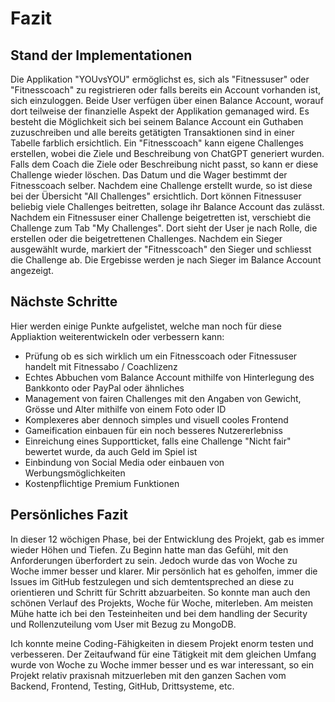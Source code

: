 # Fazit

## Stand der Implementationen
Die Applikation "YOUvsYOU" ermöglichst es, sich als "Fitnessuser" oder "Fitnesscoach" zu registrieren oder falls bereits ein Account vorhanden ist, sich einzuloggen. Beide User verfügen über einen Balance Account, worauf dort teilweise der finanzielle Aspekt der Applikation gemanaged wird. Es besteht die Möglichkeit sich bei seinem Balance Account ein Guthaben zuzuschreiben und alle bereits getätigten Transaktionen sind in einer Tabelle farblich ersichtlich. Ein "Fitnesscoach" kann eigene Challenges erstellen, wobei die Ziele und Beschreibung von ChatGPT generiert wurden. Falls dem Coach die Ziele oder Beschreibung nicht passt, so kann er diese Challenge wieder löschen. Das Datum und die Wager bestimmt der Fitnesscoach selber. Nachdem eine Challenge erstellt wurde, so ist diese bei der Übersicht "All Challenges" ersichtlich. Dort können Fitnessuser beliebig viele Challenges beitretten, solage ihr Balance Account das zulässt. Nachdem ein Fitnessuser einer Challenge beigetretten ist, verschiebt die Challenge zum Tab "My Challenges". Dort sieht der User je nach Rolle, die erstellen oder die beigetrettenen Challenges. Nachdem ein Sieger ausgewählt wurde, markiert der "Fitnesscoach" den Sieger und schliesst die Challenge ab. Die Ergebisse werden je nach Sieger im Balance Account angezeigt.

## Nächste Schritte
Hier werden einige Punkte aufgelistet, welche man noch für diese Appliaktion weiterentwickeln oder verbessern kann:

- Prüfung ob es sich wirklich um ein Fitnesscoach oder Fitnessuser handelt mit Fitnessabo / Coachlizenz
- Echtes Abbuchen vom Balance Account mithilfe von Hinterlegung des Bankkonto oder PayPal oder ähnliches
- Management von fairen Challenges mit den Angaben von Gewicht, Grösse und Alter mithilfe von einem Foto oder ID
- Komplexeres aber dennoch simples und visuell cooles Frontend
- Gameification einbauen für ein noch besseres Nutzererlebniss
- Einreichung eines Supportticket, falls eine Challenge "Nicht fair" bewertet wurde, da auch Geld im Spiel ist
- Einbindung von Social Media oder einbauen von Werbungsmöglichkeiten
- Kostenpflichtige Premium Funktionen

## Persönliches Fazit
In dieser 12 wöchigen Phase, bei der Entwicklung des Projekt, gab es immer wieder Höhen und Tiefen. Zu Beginn hatte man das Gefühl, mit den Anforderungen überfordert zu sein. Jedoch wurde das von Woche zu Woche immer besser und klarer. Mir persönlich hat es geholfen, immer die Issues im GitHub festzulegen und sich demtentspreched an diese zu orientieren und Schritt für Schritt abzuarbeiten. So konnte man auch den schönen Verlauf des Projekts, Woche für Woche, miterleben. Am meisten Mühe hatte ich bei den Testeinheiten und bei dem handling der Security und Rollenzuteilung vom User mit Bezug zu MongoDB.

Ich konnte meine Coding-Fähigkeiten in diesem Projekt enorm testen und verbesseren. Der Zeitaufwand für eine Tätigkeit mit dem gleichen Umfang wurde von Woche zu Woche immer besser und es war interessant, so ein Projekt relativ praxisnah mitzuerleben mit den ganzen Sachen vom Backend, Frontend, Testing, GitHub, Drittsysteme, etc.